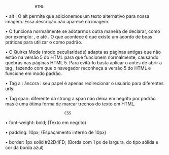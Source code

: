                  HTML
• alt : O alt permite que adicionemos um texto alternativo para nossa imagem. Essa descrição não aparece na imagem.

• O <!DOCTYPE html> funciona normalmente se adotarmos outra maneira de declarar, como por exemplo: <!doctype html>, <!DOCTYPE HTML> e até <!DoCtYpE hTmL>. O que acontece é que existe um acordo de boas práticas para utilizar o <!DOCTYPE html> como padrão. 

• O Quirks Mode (modo peculiaridade) adapta as páginas antigas que não estão na versão 5 do HTML para que funcionem normalmente, causando quebras nas páginas HTML 5. Para evitá-lo basta aplicar o <!DOCTYPE html> antes de abrir a tag <html>, fazendo com que o navegador reconheça a versão 5 do HTML e funcione em modo padrão.

• Tag a : âncora : seu papel é apenas redirecionar o usuário para diferentes urls.

•  Tag span: diferente da strong a span não deixa em negrito por padrão mas é uma ótima forma de marcar trechos do texto em HTML.

                              CSS

• font-weight: bold; (Texto em negrito)

• padding: 10px; (Espaçamento interno de 10px)

• border: 1px solid #22D4FD; (Borda com 1 px de largura, do tipo sólida e cor da borda azul)